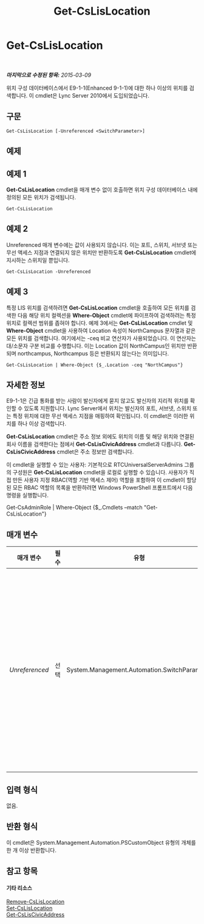 ﻿---
title: Get-CsLisLocation
TOCTitle: Get-CsLisLocation
ms:assetid: aede2266-5af4-4973-9db1-a7b505c62057
ms:mtpsurl: https://technet.microsoft.com/ko-kr/library/Gg412834(v=OCS.15)
ms:contentKeyID: 49304721
ms.date: 08/24/2015
mtps_version: v=OCS.15
ms.translationtype: HT
---

# Get-CsLisLocation

 

_**마지막으로 수정된 항목:** 2015-03-09_

위치 구성 데이터베이스에서 E9-1-1(Enhanced 9-1-1)에 대한 하나 이상의 위치를 검색합니다. 이 cmdlet은 Lync Server 2010에서 도입되었습니다.

## 구문

    Get-CsLisLocation [-Unreferenced <SwitchParameter>]

## 예제

## 예제 1

**Get-CsLisLocation** cmdlet을 매개 변수 없이 호출하면 위치 구성 데이터베이스 내에 정의된 모든 위치가 검색됩니다.

    Get-CsLisLocation

## 예제 2

Unreferenced 매개 변수에는 값이 사용되지 않습니다. 이는 포트, 스위치, 서브넷 또는 무선 액세스 지점과 연결되지 않은 위치만 반환하도록 **Get-CsLisLocation** cmdlet에 지시하는 스위치일 뿐입니다.

    Get-CsLisLocation -Unreferenced

## 예제 3

특정 LIS 위치를 검색하려면 **Get-CsLisLocation** cmdlet을 호출하여 모든 위치를 검색한 다음 해당 위치 컬렉션을 **Where-Object** cmdlet에 파이프하여 검색하려는 특정 위치로 컬렉션 범위를 좁혀야 합니다. 예제 3에서는 **Get-CsLisLocation** cmdlet 및 **Where-Object** cmdlet을 사용하여 Location 속성이 NorthCampus 문자열과 같은 모든 위치를 검색합니다. 여기에서는 -ceq 비교 연산자가 사용되었습니다. 이 연산자는 대/소문자 구분 비교를 수행합니다. 이는 Location 값이 NorthCampus인 위치만 반환되며 northcampus, Northcampus 등은 반환되지 않는다는 의미입니다.

    Get-CsLisLocation | Where-Object {$_.Location -ceq "NorthCampus"}

## 자세한 정보

E9-1-1은 긴급 통화를 받는 사람이 발신자에게 묻지 않고도 발신자의 지리적 위치를 확인할 수 있도록 지원합니다. Lync Server에서 위치는 발신자의 포트, 서브넷, 스위치 또는 특정 위치에 대한 무선 액세스 지점을 매핑하여 확인됩니다. 이 cmdlet은 이러한 위치를 하나 이상 검색합니다.

**Get-CsLisLocation** cmdlet은 주소 정보 외에도 위치의 이름 및 해당 위치와 연결된 회사 이름을 검색한다는 점에서 **Get-CsLisCivicAddress** cmdlet과 다릅니다. **Get-CsLisCivicAddress** cmdlet은 주소 정보만 검색합니다.

이 cmdlet을 실행할 수 있는 사용자: 기본적으로 RTCUniversalServerAdmins 그룹의 구성원은 **Get-CsLisLocation** cmdlet을 로컬로 실행할 수 있습니다. 사용자가 직접 만든 사용자 지정 RBAC(역할 기반 액세스 제어) 역할을 포함하여 이 cmdlet이 할당된 모든 RBAC 역할의 목록을 반환하려면 Windows PowerShell 프롬프트에서 다음 명령을 실행합니다.

Get-CsAdminRole | Where-Object {$\_.Cmdlets –match "Get-CsLisLocation"}

## 매개 변수


<table>
<colgroup>
<col style="width: 25%" />
<col style="width: 25%" />
<col style="width: 25%" />
<col style="width: 25%" />
</colgroup>
<thead>
<tr class="header">
<th>매개 변수</th>
<th>필수</th>
<th>유형</th>
<th>설명</th>
</tr>
</thead>
<tbody>
<tr class="odd">
<td><p><em>Unreferenced</em></p></td>
<td><p>선택</p></td>
<td><p>System.Management.Automation.SwitchParameter</p></td>
<td><p>이 매개 변수를 포함하면 포트, 서브넷, 스위치 또는 무선 액세스 지점과 연결되지 않은 위치만 검색됩니다. 즉, 이 매개 변수를 포함하면 <strong>Set-CsLisLocation</strong> cmdlet을 호출하여 만들었거나 더 이상 존재하지 않는 LIS(위치 정보 서버) 포트, 서브넷, 스위치 또는 무선 액세스 지점에 할당된 모든 위치가 검색됩니다.</p></td>
</tr>
</tbody>
</table>


## 입력 형식

없음.

## 반환 형식

이 cmdlet은 System.Management.Automation.PSCustomObject 유형의 개체를 한 개 이상 반환합니다.

## 참고 항목

#### 기타 리소스

[Remove-CsLisLocation](remove-cslislocation.md)  
[Set-CsLisLocation](set-cslislocation.md)  
[Get-CsLisCivicAddress](get-csliscivicaddress.md)

